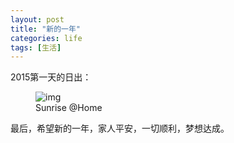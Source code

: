 ```yaml
---
layout: post
title: "新的一年"
categories: life
tags: [生活]
---
```

2015第一天的日出：

<figure>
    <img src="http://7sbqpj.com1.z0.glb.clouddn.com/sunrise1.jpg" alt="img">
    <figcaption>Sunrise @Home</figcaption>
</figure>

最后，希望新的一年，家人平安，一切顺利，梦想达成。
